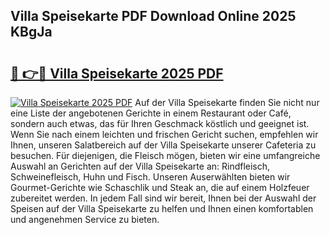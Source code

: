 ## Villa Speisekarte PDF Download Online 2025 KBgJa

# <h2><a href="http://gccll4.nevu.top/?p=Villa+Speisekarte">🔗 👉🔴 Villa Speisekarte 2025 PDF</a></h2>

[![Villa Speisekarte 2025 PDF](https://i.imgur.com/dBaPXMq.png)](http://gccll4.nevu.top/?p=Villa+Speisekarte)
Auf der Villa Speisekarte finden Sie nicht nur eine Liste der angebotenen Gerichte in einem Restaurant oder Café, sondern auch etwas, das für Ihren Geschmack köstlich und geeignet ist. Wenn Sie nach einem leichten und frischen Gericht suchen, empfehlen wir Ihnen, unseren Salatbereich auf der Villa Speisekarte unserer Cafeteria zu besuchen. Für diejenigen, die Fleisch mögen, bieten wir eine umfangreiche Auswahl an Gerichten auf der Villa Speisekarte an: Rindfleisch, Schweinefleisch, Huhn und Fisch. Unseren Auserwählten bieten wir Gourmet-Gerichte wie Schaschlik und Steak an, die auf einem Holzfeuer zubereitet werden. In jedem Fall sind wir bereit, Ihnen bei der Auswahl der Speisen auf der Villa Speisekarte zu helfen und Ihnen einen komfortablen und angenehmen Service zu bieten.

